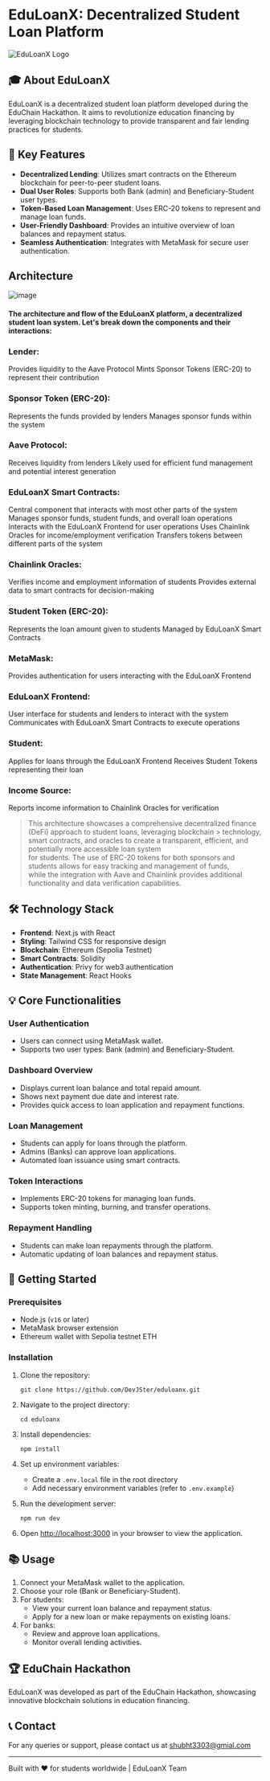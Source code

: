 # EduLoanX: Decentralized Student Loan Platform

![EduLoanX Logo](public/logo.svg)

## 🎓 About EduLoanX

EduLoanX is a decentralized student loan platform developed during the EduChain Hackathon. It aims to revolutionize education financing by leveraging blockchain technology to provide transparent and fair lending practices for students.

## 🌟 Key Features

- **Decentralized Lending**: Utilizes smart contracts on the Ethereum blockchain for peer-to-peer student loans.
- **Dual User Roles**: Supports both Bank (admin) and Beneficiary-Student user types.
- **Token-Based Loan Management**: Uses ERC-20 tokens to represent and manage loan funds.
- **User-Friendly Dashboard**: Provides an intuitive overview of loan balances and repayment status.
- **Seamless Authentication**: Integrates with MetaMask for secure user authentication.

## Architecture

![image](https://github.com/user-attachments/assets/54cbfeeb-3fa1-4e0f-8e4f-94ef9a292e56)

#### The architecture and flow of the EduLoanX platform, a decentralized student loan system. Let's break down the components and their interactions:

### Lender:
Provides liquidity to the Aave Protocol
Mints Sponsor Tokens (ERC-20) to represent their contribution

### Sponsor Token (ERC-20):
Represents the funds provided by lenders
Manages sponsor funds within the system

### Aave Protocol:
Receives liquidity from lenders
Likely used for efficient fund management and potential interest generation

### EduLoanX Smart Contracts:
Central component that interacts with most other parts of the system
Manages sponsor funds, student funds, and overall loan operations
Interacts with the EduLoanX Frontend for user operations
Uses Chainlink Oracles for income/employment verification
Transfers tokens between different parts of the system

### Chainlink Oracles:
Verifies income and employment information of students
Provides external data to smart contracts for decision-making

### Student Token (ERC-20):
Represents the loan amount given to students
Managed by EduLoanX Smart Contracts

### MetaMask:
Provides authentication for users interacting with the EduLoanX Frontend

### EduLoanX Frontend:
User interface for students and lenders to interact with the system
Communicates with EduLoanX Smart Contracts to execute operations

### Student:
Applies for loans through the EduLoanX Frontend
Receives Student Tokens representing their loan

### Income Source:
Reports income information to Chainlink Oracles for verification

> This architecture showcases a comprehensive decentralized finance (DeFi) approach to student loans, leveraging blockchain  > technology, smart contracts, and oracles to create a transparent, efficient, and potentially more accessible loan system  
> for students. The use of ERC-20 tokens for both sponsors and students allows for easy tracking and management of funds,  
> while the integration with Aave and Chainlink provides additional functionality and data verification capabilities.

## 🛠 Technology Stack

- **Frontend**: Next.js with React
- **Styling**: Tailwind CSS for responsive design
- **Blockchain**: Ethereum (Sepolia Testnet)
- **Smart Contracts**: Solidity
- **Authentication**: Privy for web3 authentication
- **State Management**: React Hooks

## 💡 Core Functionalities

### User Authentication
- Users can connect using MetaMask wallet.
- Supports two user types: Bank (admin) and Beneficiary-Student.

### Dashboard Overview
- Displays current loan balance and total repaid amount.
- Shows next payment due date and interest rate.
- Provides quick access to loan application and repayment functions.

### Loan Management
- Students can apply for loans through the platform.
- Admins (Banks) can approve loan applications.
- Automated loan issuance using smart contracts.

### Token Interactions
- Implements ERC-20 tokens for managing loan funds.
- Supports token minting, burning, and transfer operations.

### Repayment Handling
- Students can make loan repayments through the platform.
- Automatic updating of loan balances and repayment status.

## 🚀 Getting Started

### Prerequisites
- Node.js (`v16` or later)
- MetaMask browser extension
- Ethereum wallet with Sepolia testnet ETH

### Installation

1. Clone the repository:
   ```
   git clone https://github.com/DevJSter/eduloanx.git
   ```

2. Navigate to the project directory:
   ```
   cd eduloanx
   ```

3. Install dependencies:
   ```
   npm install
   ```

4. Set up environment variables:
   - Create a `.env.local` file in the root directory
   - Add necessary environment variables (refer to `.env.example`)

5. Run the development server:
   ```
   npm run dev
   ```

6. Open [http://localhost:3000](http://localhost:3000) in your browser to view the application.

## 📚 Usage

1. Connect your MetaMask wallet to the application.
2. Choose your role (Bank or Beneficiary-Student).
3. For students:
   - View your current loan balance and repayment status.
   - Apply for a new loan or make repayments on existing loans.
4. For banks:
   - Review and approve loan applications.
   - Monitor overall lending activities.

## 🏆 EduChain Hackathon

EduLoanX was developed as part of the EduChain Hackathon, showcasing innovative blockchain solutions in education financing.

## 📞 Contact

For any queries or support, please contact us at [shubht3303@gmial.com](mailto:shubht3303@gmail.com)

---

Built with ❤️ for students worldwide | EduLoanX Team
